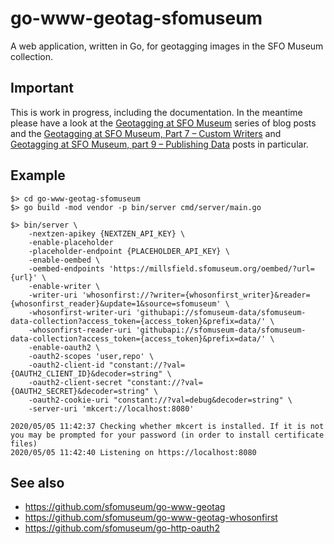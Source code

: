 # go-www-geotag-sfomuseum

A web application, written in Go, for geotagging images in the SFO Museum collection.

## Important

This is work in progress, including the documentation. In the meantime please have a look at the [Geotagging at SFO Museum](https://millsfield.sfomuseum.org/blog/tags/geotagging) series of blog posts and the [Geotagging at SFO Museum, Part 7 – Custom Writers](https://millsfield.sfomuseum.org/blog/2020/05/01/geotagging-custom-writers/) and [Geotagging at SFO Museum, part 9 – Publishing Data](https://millsfield.sfomuseum.org/blog/2020/05/07/geotagging-publishing/) posts in particular.

## Example

```
$> cd go-www-geotag-sfomuseum
$> go build -mod vendor -p bin/server cmd/server/main.go

$> bin/server \
	-nextzen-apikey {NEXTZEN_API_KEY} \
	-enable-placeholder
	-placeholder-endpoint {PLACEHOLDER_API_KEY} \
	-enable-oembed \
	-oembed-endpoints 'https://millsfield.sfomuseum.org/oembed/?url={url}' \
	-enable-writer \
	-writer-uri 'whosonfirst://?writer={whosonfirst_writer}&reader={whosonfirst_reader}&update=1&source=sfomuseum' \
	-whosonfirst-writer-uri 'githubapi://sfomuseum-data/sfomuseum-data-collection?access_token={access_token}&prefix=data/' \
	-whosonfirst-reader-uri 'githubapi://sfomuseum-data/sfomuseum-data-collection?access_token={access_token}&prefix=data/' \
	-enable-oauth2 \
	-oauth2-scopes 'user,repo' \
	-oauth2-client-id "constant://?val={OAUTH2_CLIENT_ID}&decoder=string" \
	-oauth2-client-secret "constant://?val={OAUTH2_SECRET}&decoder=string" \
	-oauth2-cookie-uri "constant://?val=debug&decoder=string" \
	-server-uri 'mkcert://localhost:8080'
	
2020/05/05 11:42:37 Checking whether mkcert is installed. If it is not you may be prompted for your password (in order to install certificate files)
2020/05/05 11:42:40 Listening on https://localhost:8080
```

## See also

* https://github.com/sfomuseum/go-www-geotag
* https://github.com/sfomuseum/go-www-geotag-whosonfirst
* https://github.com/sfomuseum/go-http-oauth2